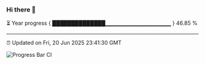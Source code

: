 ### Hi there 👋

⏳ Year progress { ██████████████▁▁▁▁▁▁▁▁▁▁▁▁▁▁▁▁ } 46.85 %

---

⏰ Updated on Fri, 20 Jun 2025 23:41:30 GMT

![Progress Bar CI](https://github.com/IshwaranRudhara/GIT-ACTION/workflows/Progress%20Bar%20CI/badge.svg)
